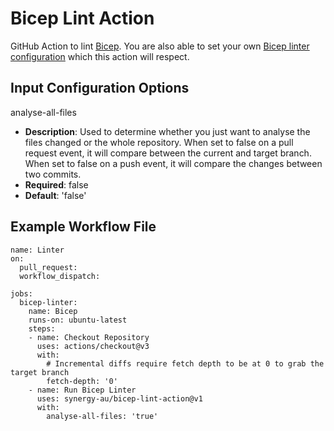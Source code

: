 # Bicep Lint Action
GitHub Action to lint [Bicep](https://github.com/Azure/bicep). You are also able to set your own [Bicep linter configuration](https://docs.microsoft.com/en-us/azure/azure-resource-manager/bicep/bicep-config-linter) which this action will respect.

## Input Configuration Options
analyse-all-files
- **Description**: Used to determine whether you just want to analyse the files changed or the whole repository. When set to false on a pull request event, it will compare between the current and target branch. When set to false on a push event, it will compare the changes between two commits.
- **Required**: false
- **Default**: 'false'

## Example Workflow File
```
name: Linter
on:
  pull_request:
  workflow_dispatch:

jobs:
  bicep-linter:
    name: Bicep
    runs-on: ubuntu-latest
    steps:
    - name: Checkout Repository
      uses: actions/checkout@v3
      with:
        # Incremental diffs require fetch depth to be at 0 to grab the target branch
        fetch-depth: '0'
    - name: Run Bicep Linter
      uses: synergy-au/bicep-lint-action@v1
      with:
        analyse-all-files: 'true'
```